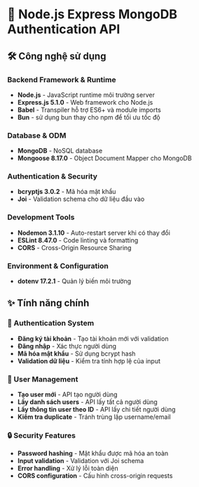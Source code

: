 # 🚀 Node.js Express MongoDB Authentication API

## 🛠️ Công nghệ sử dụng

### Backend Framework & Runtime
- **Node.js** - JavaScript runtime môi trường server
- **Express.js 5.1.0** - Web framework cho Node.js
- **Babel** - Transpiler hỗ trợ ES6+ và module imports
- **Bun** - sử dụng bun thay cho npm để tối ưu tốc độ

### Database & ODM
- **MongoDB** - NoSQL database
- **Mongoose 8.17.0** - Object Document Mapper cho MongoDB

### Authentication & Security
- **bcryptjs 3.0.2** - Mã hóa mật khẩu
- **Joi** - Validation schema cho dữ liệu đầu vào

### Development Tools
- **Nodemon 3.1.10** - Auto-restart server khi có thay đổi
- **ESLint 8.47.0** - Code linting và formatting
- **CORS** - Cross-Origin Resource Sharing

### Environment & Configuration
- **dotenv 17.2.1** - Quản lý biến môi trường

## ✨ Tính năng chính

### 🔐 Authentication System
- **Đăng ký tài khoản** - Tạo tài khoản mới với validation
- **Đăng nhập** - Xác thực người dùng
- **Mã hóa mật khẩu** - Sử dụng bcrypt hash
- **Validation dữ liệu** - Kiểm tra tính hợp lệ của input

### 👤 User Management
- **Tạo user mới** - API tạo người dùng
- **Lấy danh sách users** - API lấy tất cả người dùng
- **Lấy thông tin user theo ID** - API lấy chi tiết người dùng
- **Kiểm tra duplicate** - Tránh trùng lặp username/email

### 🔒 Security Features
- **Password hashing** - Mật khẩu được mã hóa an toàn
- **Input validation** - Validation với Joi schema
- **Error handling** - Xử lý lỗi toàn diện
- **CORS configuration** - Cấu hình cross-origin requests
